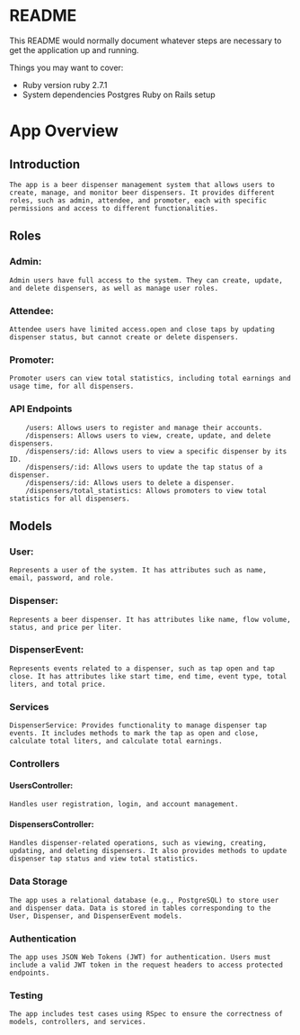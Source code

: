 # README

This README would normally document whatever steps are necessary to get the
application up and running.

Things you may want to cover:

* Ruby version
    ruby 2.7.1
* System dependencies
    Postgres
    Ruby on Rails setup

# App Overview
## Introduction
```
The app is a beer dispenser management system that allows users to create, manage, and monitor beer dispensers. It provides different roles, such as admin, attendee, and promoter, each with specific permissions and access to different functionalities.
```
## Roles
### Admin: 
```
Admin users have full access to the system. They can create, update, and delete dispensers, as well as manage user roles.
```
### Attendee: 
```
Attendee users have limited access.open and close taps by updating dispenser status, but cannot create or delete dispensers.
```
### Promoter: 
```
Promoter users can view total statistics, including total earnings and usage time, for all dispensers.
```
### API Endpoints
```
    /users: Allows users to register and manage their accounts.
    /dispensers: Allows users to view, create, update, and delete dispensers.
    /dispensers/:id: Allows users to view a specific dispenser by its ID.
    /dispensers/:id: Allows users to update the tap status of a dispenser.
    /dispensers/:id: Allows users to delete a dispenser.
    /dispensers/total_statistics: Allows promoters to view total statistics for all dispensers.
```
## Models
### User: 
```
Represents a user of the system. It has attributes such as name, email, password, and role.
```
### Dispenser:
```
Represents a beer dispenser. It has attributes like name, flow volume, status, and price per liter.
```
### DispenserEvent: 
```
Represents events related to a dispenser, such as tap open and tap close. It has attributes like start time, end time, event type, total liters, and total price.
```
### Services
```
DispenserService: Provides functionality to manage dispenser tap events. It includes methods to mark the tap as open and close, calculate total liters, and calculate total earnings.
```
### Controllers

#### UsersController: 
```
Handles user registration, login, and account management.
```
#### DispensersController: 
```
Handles dispenser-related operations, such as viewing, creating, updating, and deleting dispensers. It also provides methods to update dispenser tap status and view total statistics.
```
### Data Storage
```
The app uses a relational database (e.g., PostgreSQL) to store user and dispenser data. Data is stored in tables corresponding to the User, Dispenser, and DispenserEvent models.
```
### Authentication
```
The app uses JSON Web Tokens (JWT) for authentication. Users must include a valid JWT token in the request headers to access protected endpoints.
```

### Testing
```
The app includes test cases using RSpec to ensure the correctness of models, controllers, and services.
```